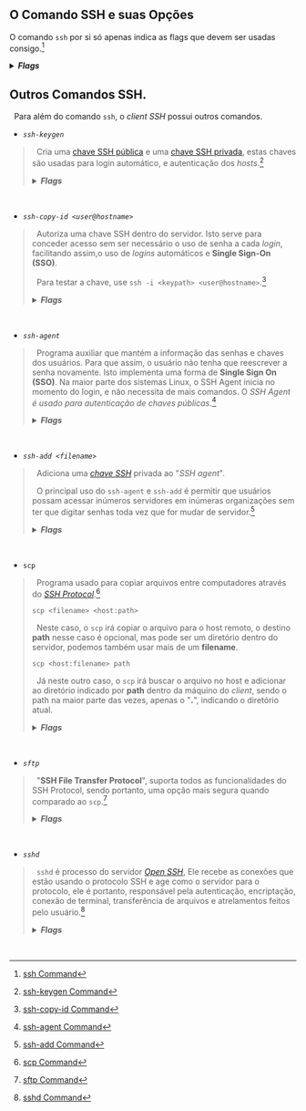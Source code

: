 ## O Comando SSH e suas Opções
O comando `ssh` por si só apenas indica as flags que devem ser usadas consigo.[^1]
<details>
  <summary>
    <b>
      <i>
        Flags
      </i>
    </b>
  </summary>

>- `-1`: Usa apenas a versão 1 do protocolo SSH.
>
>- `-2`: Usa apenas a versão 2 do protocolo SSH.
>
>- `-4`: Usa apenas o endereço IPv4.
>
>- `-6`: Usa apenas o endereço IPv6.
>
>- `-A`: Habilita o encaminhamento do agente de autenticação.
>
>- `-a`: Desabilita o encaminhamento do agente de autenticação.
>
>- `-C`: Usa compressão de dados.
>
>- `-c cipher_spec`: Seleciona a especificação *cipher* para encriptar a seção.
>
>- `-D [bind_address:]*port*`: Porta de encaminhamento de nível de aplicação dinâmico. Esse comando aloca um *socket* para ser usada pela porta local. Quando a conexão e feita por essa porta, ela e encaminhada por um canal seguro, e o protocolo de aplicação e usado para determinar onde uma maquina remota tem de se conectar.
>
>- `-E log_file`: Acrescenta *debug logs* a *log_file* ao invés do *standard error*.
>
>- `-F configfile`: Especifica um arquivo de configuração por usuário. O arquivo padrão e `~/.ssh/config`.
>
>- `-g`: Permite que hosts remotos se conectem as portas de encaminhamento locais.
>
>- `-i identity_file`: Arquivo por onde a *identity key*(chave privada) para autenticação de chave publica será lida.
>
>- `-J [user*@]host[:port]`: Conecta ao host fazendo primeiro uma conexão SSH a *pjump host[(/iam/jump-host)* e então estabelecendo um *[TCP Forwarding](https://www.ssh.com/ssh/tunneling/example)* para o destino final
>
>- `-l login_name`: Especifica o usuário para fazer *log in* na maquina remota.
>
>- `-p port`: Porta para conectar no *host* remoto.
>
>- `-q`: *Quiet Mode*.
>
>- `-V`: Mostra a versão atual do SSH.
>
>- `-v`: Verbaliza as ações.
>
>- `-X`: Habilita o encaminhamento X11 (*X11 Forwarding*).
>
>- `-L address`: Configura um encaminhamento local.
>
>- `-R address`: Configura um encaminhamento remoto.

</details>

## Outros Comandos SSH.
&nbsp; Para além do comando `ssh`, o *client SSH* possui outros comandos.

- *`ssh-keygen`*
>&nbsp; Cria uma [chave SSH pública]() e uma [chave SSH privada](), estas chaves são usadas para login automático, e autenticação dos *hosts*.[^2]
> <details><summary><b><i>Flags</i></b></summary>
>
>> *`-t <type>`*
>>
>>&nbsp; Especifica o tipo de chave a ser criado, os valores mais usados são **rsa**, **dsa** e **ecdsa** para chaves *[RSA]()*, *[DSA]()* e *[elliptic curve DSA]()* respectivamente.
>
>> *`-b <bits-number>`*
>>
>>&nbsp; Especifica o número de **bits** a ser usado na chave. Em geral, **2048 bits** para chaves **RSA** costumam ser suficientes, porém, **4096 bits** costumam ser uma opção mais segura.
>
>>*`-f <filename>`*
>>
>>&nbsp; Especifica o nome do arquivo onde será guardado a chave.
>
>>*`-p -P <oldname> -N <newname> -f <filename>`*
>>
>>&nbsp; A flag `-p` serve para alterar a senha da chave indicada com a flag `-f`, as flags `-P` e `-N` indicam a senha antiga e a senha nova respectivamente.
>
>>*`-F <hostname>`*
>>
>>&nbsp; Busca pelo *hostname* no arquivo _**"know_hosts"**_.
</details>
<br>

- *`ssh-copy-id <user@hostname>`*
>
>&nbsp; Autoriza uma chave SSH dentro do servidor. Isto serve para conceder acesso sem ser necessário o uso de senha a cada *login*, facilitando assim,o uso de *logins* automáticos e **Single Sign-On (SSO)**.
>
>&nbsp; Para testar a chave, use `ssh -i <keypath> <user@hostname>`.[^3]
>
> <details><summary><b><i>Flags</i></b></summary>
>
>>*`-i <filepath>`*
>>
>>&nbsp; Indica o arquivo de onde a chave deve ser copiada. Caso essa flag não seja usada, todas as chaves lisstadas por `ssh-add -L` serão adicionadas.
>
>>*`-f`*
>>
>>&nbsp; Não verifica se a chave já está autorizada no servidor, apenas adiciona a mesma. Isso pode resultar em cópias repetidas da chave no arquivo _**"authorized_keys"**_.
>
>>*`-p <port>`*
>>
>>&nbsp; Conecta à uma porta especifica ao invés da porta padrão (22).
</details>
<br>

- *`ssh-agent`*
>
>&nbsp; Programa auxiliar que mantém a informação das senhas e chaves dos usuários. Para que assim, o usuário não tenha que reescrever a senha novamente. Isto implementa uma forma de **Single Sign On (SSO)**. Na maior parte dos sistemas Linux, o SSH Agent inicia no momento do login, e não necessita de mais comandos. O *SSH Agent é usado para autenticação de chaves públicas.*[^4]
>
> <details><summary><b><i>Flags</i></b></summary>
>
>>*`-k`*
>>
>>&nbsp; Desliga o *agent* que está ativo no momento.
</details>
<br>

- *`ssh-add <filename>`*
>
>&nbsp; Adiciona uma *[chave SSH]()* privada ao "*SSH agent*".
>
>&nbsp; O principal uso do `ssh-agent` e `ssh-add` é permitir que usuários possam acessar inúmeros servidores em inúmeras organizações sem ter que digitar senhas toda vez que for mudar de servidor.[^5]
>
> <details><summary><b><i>Flags</i></b></summary>
>
>>*`-d`*
>>
>>&nbsp; Elimina a chave da lista do *SSH Agent*.  
>
>>*`-D`*
>>
>>&nbsp; Elimina todas as chaves cadastradas no *SSH Agent*.
</details>
<br>

- `scp`
>
>&nbsp; Programa usado para copiar arquivos entre computadores através do *[SSH Protocol]()*.[^6]
>
>`scp <filename> <host:path> `
>
>&nbsp; Neste caso, o `scp` irá copiar o arquivo para o host remoto, o destino **path** nesse caso é opcional, mas pode ser um diretório dentro do servidor, podemos também usar mais de um **filename**.
>
>`scp <host:filename> path`
>
>&nbsp; Já neste outro caso, o `scp` irá buscar o arquivo no host e adicionar ao diretório indicado por **path** dentro da máquino do *client*, sendo o path na maior parte das vezes, apenas o "**.**", indicando o diretório atual.
>
> <details><summary><b><i>Flags</i></b></summary>
>
>>*`-r`*
>>
>>&nbsp; Copia diretórios inteiros ao invés de copiar apenas arquivos.
</details>
<br>

- *`sftp`*
>
>&nbsp; "**SSH File Transfer Protocol**", suporta todos as funcionalidades do SSH Protocol, sendo portanto, uma opção mais segura quando comparado ao `scp`.[^7]
>
> <details><summary><b><i>Flags</i></b></summary>
>
>>*`-`*
>>
>>&nbsp;
>
>>*`-`*
>>
>>&nbsp;
>
>>*`-`*
>>
>>&nbsp;
</details>
<br>

- *`sshd`*
>
>&nbsp; `sshd` é processo do servidor *[Open SSH](./4.%20OpenSSH.md)*, Ele recebe as conexões que estão usando o protocolo SSH e age como o servidor para o protocolo, ele é portanto, responsável pela autenticação, encriptação, conexão de terminal, transferência de arquivos e atrelamentos feitos pelo usuário.[^8]
>
> <details><summary><b><i>Flags</i></b></summary>
>
>>*`-`*
>>
>>&nbsp;
>
>>*`-`*
>>
>>&nbsp;
>
>>*`-`*
>>
>>&nbsp;
</details>
<br>

[^1]:[ssh Command](https://www.ssh.com/academy/ssh/command)
[^2]:[ssh-keygen Command](https://www.ssh.com/academy/ssh/keygen)
[^3]:[ssh-copy-id Command](https://www.ssh.com/academy/ssh/copy-id)
[^4]:[ssh-agent Command](https://www.ssh.com/academy/ssh/agent)
[^5]:[ssh-add Command](https://www.ssh.com/academy/ssh/add-command)
[^6]:[scp Command](https://www.ssh.com/academy/ssh/scp)
[^7]:[sftp Command](https://www.ssh.com/academy/ssh/sftp-ssh-file-transfer-protocol)
[^8]:[sshd Command](https://www.ssh.com/academy/ssh/sshd)
